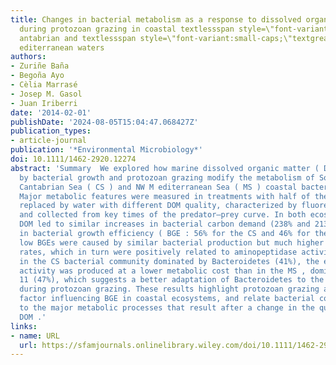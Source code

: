 ```yaml
---
title: Changes in bacterial metabolism as a response to dissolved organic matter modification
  during protozoan grazing in coastal textlessspan style=\"font-variant:small-caps;\"textgreaterCtextless/spantextgreater
  antabrian and textlessspan style=\"font-variant:small-caps;\"textgreaterMtextless/spantextgreater
  editerranean waters
authors:
- Zuriñe Baña
- Begoña Ayo
- Cèlia Marrasé
- Josep M. Gasol
- Juan Iriberri
date: '2014-02-01'
publishDate: '2024-08-05T15:04:47.068427Z'
publication_types:
- article-journal
publication: '*Environmental Microbiology*'
doi: 10.1111/1462-2920.12274
abstract: 'Summary  We explored how marine dissolved organic matter ( DOM ) altered
  by bacterial growth and protozoan grazing modify the metabolism of Southeastern
  Cantabrian Sea ( CS ) and NW M editerranean Sea ( MS ) coastal bacterial communities.
  Major metabolic features were measured in treatments with half of the natural water
  replaced by water with different DOM quality, characterized by fluorescent DOM analysis
  and collected from key times of the predator–prey curve. In both ecosystems, protozoan‐altered
  DOM led to similar increases in bacterial carbon demand (238% and 213%) and decreases
  in bacterial growth efficiency ( BGE : 56% for the CS and 46% for the MS ). These
  low BGEs were caused by similar bacterial production but much higher bacterial respiration
  rates, which in turn were positively related to aminopeptidase activity. However,
  in the CS bacterial community dominated by Bacteroidetes (41%), the enhanced hydrolytic
  activity was produced at a lower metabolic cost than in the MS , dominated by SAR
  11 (47%), which suggests a better adaptation of Bacteroidetes to the DOM altered
  during protozoan grazing. These results highlight protozoan grazing as a relevant
  factor influencing BGE in coastal ecosystems, and relate bacterial community composition
  to the major metabolic processes that result after a change in the quality of marine
  DOM .'
links:
- name: URL
  url: https://sfamjournals.onlinelibrary.wiley.com/doi/10.1111/1462-2920.12274
---
```

